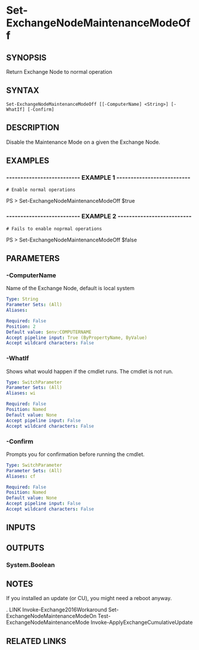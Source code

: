 ﻿---
external help file: ExchangeNodeMaintenanceMode-help.xml
online version: 
schema: 2.0.0
---

# Set-ExchangeNodeMaintenanceModeOff

## SYNOPSIS
Return Exchange Node to normal operation

## SYNTAX

```
Set-ExchangeNodeMaintenanceModeOff [[-ComputerName] <String>] [-WhatIf] [-Confirm]
```

## DESCRIPTION
Disable the Maintenance Mode on a given the Exchange Node.

## EXAMPLES

### -------------------------- EXAMPLE 1 --------------------------
```
# Enable normal operations
```

PS \> Set-ExchangeNodeMaintenanceModeOff
$true

### -------------------------- EXAMPLE 2 --------------------------
```
# Fails to enable noprmal operations
```

PS \> Set-ExchangeNodeMaintenanceModeOff
$false

## PARAMETERS

### -ComputerName
Name of the Exchange Node, default is local system

```yaml
Type: String
Parameter Sets: (All)
Aliases: 

Required: False
Position: 2
Default value: $env:COMPUTERNAME
Accept pipeline input: True (ByPropertyName, ByValue)
Accept wildcard characters: False
```

### -WhatIf
Shows what would happen if the cmdlet runs.
The cmdlet is not run.

```yaml
Type: SwitchParameter
Parameter Sets: (All)
Aliases: wi

Required: False
Position: Named
Default value: None
Accept pipeline input: False
Accept wildcard characters: False
```

### -Confirm
Prompts you for confirmation before running the cmdlet.

```yaml
Type: SwitchParameter
Parameter Sets: (All)
Aliases: cf

Required: False
Position: Named
Default value: None
Accept pipeline input: False
Accept wildcard characters: False
```

## INPUTS

## OUTPUTS

### System.Boolean

## NOTES
If you installed an update (or CU), you might need a reboot anyway.

.
LINK
Invoke-Exchange2016Workaround
Set-ExchangeNodeMaintenanceModeOn
Test-ExchangeNodeMaintenanceMode
Invoke-ApplyExchangeCumulativeUpdate

## RELATED LINKS

